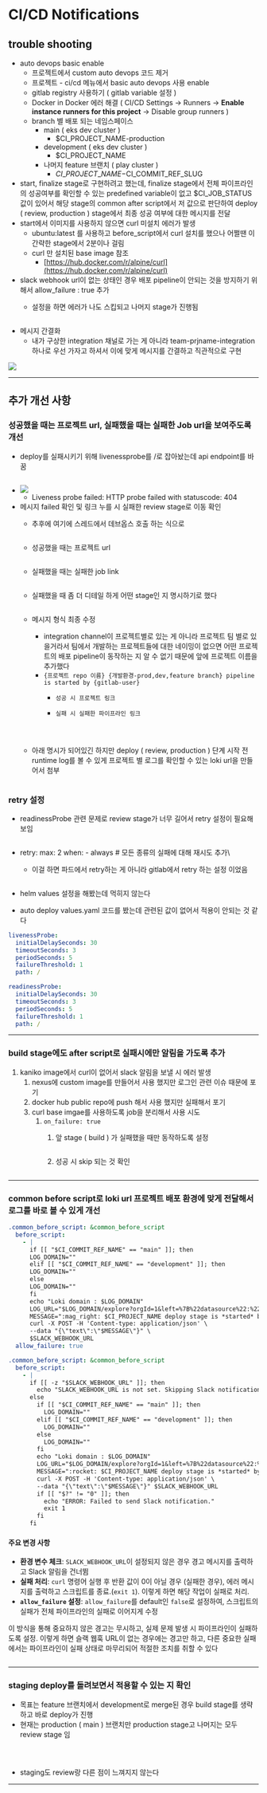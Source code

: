 # CI/CD Notifications

## trouble shooting

* auto devops basic enable
  * 프로젝트에서 custom auto devops 코드 제거
  * 프로젝트 - ci/cd 메뉴에서 basic auto devops 사용 enable
  * gitlab registry 사용하기 ( gitlab variable 설정 )
  * Docker in Docker 에러 해결 ( CI/CD Settings → Runners → **Enable instance runners for this project** → Disable group runners )
  * branch 별 배포 되는 네임스페이스
    * main ( eks dev cluster )
      * $CI\_PROJECT\_NAME-production
    * development ( eks dev cluster )
      * $CI\_PROJECT\_NAME
    * 나머지 feature 브랜치 ( play cluster )
      * $CI\_PROJECT\_NAME-$CI\_COMMIT\_REF\_SLUG
* start, finalize stage로 구현하려고 했는데, finalize stage에서 전체 파이프라인의 성공여부를 확인할 수 있는 predefined variable이 없고 $CI\_JOB\_STATUS 값이 있어서 해당 stage의 common after script에서 저 값으로 판단하여 deploy ( review, production ) stage에서 최종 성공 여부에 대한 메시지를 전달
* start에서 이미지를 사용하지 않으면 curl 미설치 에러가 발생
  * ubuntu:latest 를 사용하고 before\_script에서 curl 설치를 했으나 어쩔땐 이 간략한 stage에서 2분이나 걸림
  * curl 만 설치된 base image 참조
    * [https://hub.docker.com/r/alpine/curl](https://hub.docker.com/r/alpine/curl)
* slack webhook url이 없는 상태인 경우 배포 pipeline이 안되는 것을 방지하기 위해서 allow\_failure : true 추가
  *   &#x20;설정을 하면 에러가 나도 스킵되고 나머지 stage가 진행됨

      <figure><img src="../.gitbook/assets/image (29).png" alt=""><figcaption></figcaption></figure>
* 메시지 간결화
  * 내가 구상한 integration 채널로 가는 게 아니라 team-prjname-integration 하나로 우선 가자고 하셔서 이에 맞게 메시지를 간결하고 직관적으로 구현

![](<../.gitbook/assets/image (4) (1).png>)



***

## 추가 개선 사항

### 성공했을 때는 프로젝트  url, 실패했을 때는 실패한 Job url을 보여주도록 개선

* deploy를 실패시키기 위해 livenessprobe를 /로 잡아놨는데 api endpoint를 바꿈

<figure><img src="../.gitbook/assets/image (1) (1) (1) (1).png" alt=""><figcaption></figcaption></figure>

* ![](<../.gitbook/assets/image (2) (1) (1).png>)
  * Liveness probe failed: HTTP probe failed with statuscode: 404
* 메시지 failed 확인 및 링크 누를 시 실패한 review stage로 이동 확인
  *   추후에 여기에 스레드에서 데브옵스 호출 하는 식으로

      <figure><img src="../.gitbook/assets/image (3) (1) (1).png" alt=""><figcaption></figcaption></figure>
  *   성공했을 때는 프로젝트 url

      <figure><img src="../.gitbook/assets/image (1) (1) (1).png" alt=""><figcaption></figcaption></figure>
  *   실패했을 때는 실패한 job link

      <figure><img src="../.gitbook/assets/image (7).png" alt=""><figcaption></figcaption></figure>


  *   실패했을 때 좀 더 디테일 하게 어떤 stage인 지 명시하기로 했다

      <figure><img src="../.gitbook/assets/image (3).png" alt=""><figcaption></figcaption></figure>


  * 메시지 형식 최종 수정
    * integration channel이 프로젝트별로 있는 게 아니라 프로젝트 팀 별로 있을거라서 팀에서 개발하는 프로젝트들에 대한 네이밍이 없으면 어떤 프로젝트의 배포 pipeline이 동작하는 지 알 수 없기 때문에 앞에 프로젝트 이름을 추가했다
    * `{프로젝트 repo 이름} {개발환경-prod,dev,feature branch} pipeline is started by {gitlab-user}`
      * `성공 시 프로젝트 링크`
      *   `실패 시 실패한 파이프라인 링크`

          <figure><img src="../.gitbook/assets/image (4).png" alt=""><figcaption></figcaption></figure>

          <figure><img src="../.gitbook/assets/image (6).png" alt=""><figcaption></figcaption></figure>

          <figure><img src="../.gitbook/assets/image (31).png" alt=""><figcaption></figcaption></figure>


  *   아래 명시가 되어있긴 하지만 deploy ( review, production ) 단계 시작 전 runtime log를 볼 수 있게 프로젝트 별 로그를 확인할 수 있는 loki url을 만들어서 첨부

      <figure><img src="../.gitbook/assets/image (33).png" alt=""><figcaption></figcaption></figure>

### retry 설정

*   readinessProbe 관련 문제로 review stage가 너무 길어서 retry 설정이 필요해보임

    <figure><img src="../.gitbook/assets/image (2) (1) (1) (1).png" alt=""><figcaption></figcaption></figure>


* retry: max: 2 when: - always # 모든 종류의 실패에 대해 재시도 추가\

  *   이걸 하면 파드에서 retry하는 게 아니라 gitlab에서 retry 하는 설정 이었음

      <figure><img src="../.gitbook/assets/image (30).png" alt=""><figcaption></figcaption></figure>


* helm values 설정을 해봤는데 먹히지 않는다
* auto deploy values.yaml 코드를 봤는데 관련된 값이 없어서 적용이 안되는 것 같다

```yaml
livenessProbe:
  initialDelaySeconds: 30
  timeoutSeconds: 3
  periodSeconds: 5
  failureThreshold: 1
  path: /

readinessProbe:
  initialDelaySeconds: 30
  timeoutSeconds: 3
  periodSeconds: 5
  failureThreshold: 1
  path: /
```

***

### build stage에도 after script로 실패시에만 알림을 가도록 추가

1. kaniko image에서 curl이 없어서 slack 알림을 보낼 시 에러 발생
   1. nexus에 custom image를 만들어서 사용 했지만 로그인 관련 이슈 때문에 포기
   2. docker hub public repo에 push 해서 사용 했지만 실패해서 포기
   3. curl base imgae를 사용하도록 job을 분리해서 사용 시도
      1. `on_failure: true`
         1.  앞 stage ( build ) 가 실패했을 때만 동작하도록 설정

             <figure><img src="../.gitbook/assets/image (3) (1).png" alt=""><figcaption></figcaption></figure>
         2.  성공 시 skip 되는 것 확인

             <figure><img src="../.gitbook/assets/image (2) (1).png" alt=""><figcaption></figcaption></figure>

***

### common before script로 loki url 프로젝트 배포 환경에 맞게 전달해서 로그를 바로 볼 수 있게 개선

```yaml
.common_before_script: &common_before_script
  before_script:
    - |
      if [[ "$CI_COMMIT_REF_NAME" == "main" ]]; then
      LOG_DOMAIN=""
      elif [[ "$CI_COMMIT_REF_NAME" == "development" ]]; then
      LOG_DOMAIN=""
      else
      LOG_DOMAIN=""
      fi
      echo "Loki domain : $LOG_DOMAIN"
      LOG_URL="$LOG_DOMAIN/explore?orgId=1&left=%7B%22datasource%22:%22LokiDataSourceName%22,%22queries%22:%5B%7B%22refId%22:%22A%22,%22editorMode%22:%22builder%22,%22expr%22:%22%7Bnamespace%3D%5C%22$KUBE_NAMESPACE%5C%22%7D%22,%22queryType%22:%22range%22%7D%5D,%22range%22:%7B%22from%22:%22now-1h%22,%22to%22:%22now%22%7D%7D"
      MESSAGE=":mag_right: $CI_PROJECT_NAME deploy stage is *started* by *$GITLAB_USER_LOGIN* (<$LOG_URL|View Runtime Logs>)"
      curl -X POST -H 'Content-type: application/json' \
      --data "{\"text\":\"$MESSAGE\"}" \
      $SLACK_WEBHOOK_URL
  allow_failure: true
```

```yaml
.common_before_script: &common_before_script
  before_script:
    - |
      if [[ -z "$SLACK_WEBHOOK_URL" ]]; then
        echo "SLACK_WEBHOOK_URL is not set. Skipping Slack notification."
      else
        if [[ "$CI_COMMIT_REF_NAME" == "main" ]]; then
          LOG_DOMAIN=""
        elif [[ "$CI_COMMIT_REF_NAME" == "development" ]]; then
          LOG_DOMAIN=""
        else
          LOG_DOMAIN=""
        fi
        echo "Loki domain : $LOG_DOMAIN"
        LOG_URL="$LOG_DOMAIN/explore?orgId=1&left=%7B%22datasource%22:%22LokiDataSourceName%22,%22queries%22:%5B%7B%22refId%22:%22A%22,%22editorMode%22:%22builder%22,%22expr%22:%22%7Bnamespace%3D%5C%22$KUBE_NAMESPACE%5C%22%7D%22,%22queryType%22:%22range%22%7D%5D,%22range%22:%7B%22from%22:%22now-1h%22,%22to%22:%22now%22%7D%7D"
        MESSAGE=":rocket: $CI_PROJECT_NAME deploy stage is *started* by *$GITLAB_USER_LOGIN* (<$LOG_URL|View Runtime Logs>)"
        curl -X POST -H 'Content-type: application/json' \
        --data "{\"text\":\"$MESSAGE\"}" $SLACK_WEBHOOK_URL
        if [[ "$?" != "0" ]]; then
          echo "ERROR: Failed to send Slack notification."
          exit 1
        fi
      fi
```

#### 주요 변경 사항

* **환경 변수 체크**: `SLACK_WEBHOOK_URL`이 설정되지 않은 경우 경고 메시지를 출력하고 Slack 알림을 건너뜀
* **실패 처리**: `curl` 명령어 실행 후 반환 값이 0이 아닐 경우 (실패한 경우), 에러 메시지를 출력하고 스크립트를 종료.(`exit 1`). 이렇게 하면 해당 작업이 실패로 처리.
* **`allow_failure` 설정**: `allow_failure`를 default인 `false`로 설정하여, 스크립트의 실패가 전체 파이프라인의 실패로 이어지게 수정

이 방식을 통해 중요하지 않은 경고는 무시하고, 실제 문제 발생 시 파이프라인이 실패하도록 설정. 이렇게 하면 슬랙 웹훅 URL이 없는 경우에는 경고만 하고, 다른 중요한 실패에서는 파이프라인이 실패 상태로 마무리되어 적절한 조치를 취할 수 있다



<figure><img src="../.gitbook/assets/image (32).png" alt=""><figcaption></figcaption></figure>



***

### staging deploy를 돌려보면서 적용할 수 있는 지 확인

* 목표는 feature 브랜치에서 development로 merge된 경우 build stage를 생략하고 바로 deploy가 진행
* 현재는 production ( main ) 브랜치만 production stage고 나머지는 모두 review stage 임





<figure><img src="../.gitbook/assets/image.png" alt=""><figcaption></figcaption></figure>

<figure><img src="../.gitbook/assets/image (1).png" alt=""><figcaption></figcaption></figure>

<figure><img src="../.gitbook/assets/image (2).png" alt=""><figcaption></figcaption></figure>

* staging도 review랑 다른 점이 느껴지지 않는다

***


